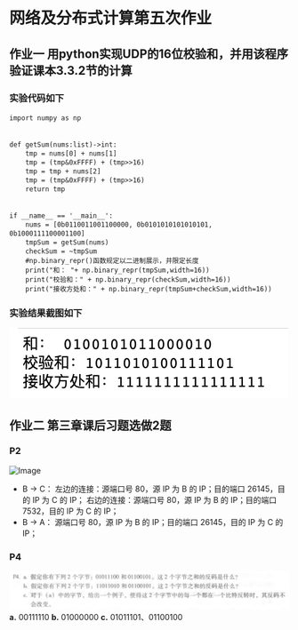 # 网络及分布式计算第五次作业
## 作业一 用python实现UDP的16位校验和，并用该程序验证课本3.3.2节的计算
### 实验代码如下
```
import numpy as np


def getSum(nums:list)->int:
    tmp = nums[0] + nums[1]
    tmp = (tmp&0xFFFF) + (tmp>>16)
    tmp = tmp + nums[2]
    tmp = (tmp&0xFFFF) + (tmp>>16)
    return tmp


if __name__ == '__main__':
    nums = [0b0110011001100000, 0b0101010101010101, 0b1000111100001100]
    tmpSum = getSum(nums)
    checkSum = ~tmpSum
    #np.binary_repr()函数规定以二进制展示，并限定长度
    print("和： "+ np.binary_repr(tmpSum,width=16))
    print("校验和：" + np.binary_repr(checkSum,width=16))
    print("接收方处和：" + np.binary_repr(tmpSum+checkSum,width=16))

```
### 实验结果截图如下
![Image](https://github.com/20192021855-DCAN/HOMEWORK-5/blob/master/2017312580206/结果.png)

## 作业二 第三章课后习题选做2题
### P2
![Image](https://github.com/20192021855-DCAN/HOMEWORK-5/blob/master/2017312580206/P2.png)
* B -> C：
左边的连接：源端口号 80，源 IP 为 B 的 IP；目的端口 26145，目的 IP 为 C 的 IP；
右边的连接：源端口号 80，源 IP 为 B 的 IP；目的端口 7532，目的 IP 为 C 的 IP；
* B -> A：
源端口号 80，源 IP 为 B 的 IP；目的端口 26145，目的 IP 为 C 的 IP；
### P4
![Image](https://github.com/20192021855-DCAN/HOMEWORK-5/blob/master/2017312580206/P4.png)
**a.** 00111110
**b.** 01000000
**c.**  01011101、01100100

